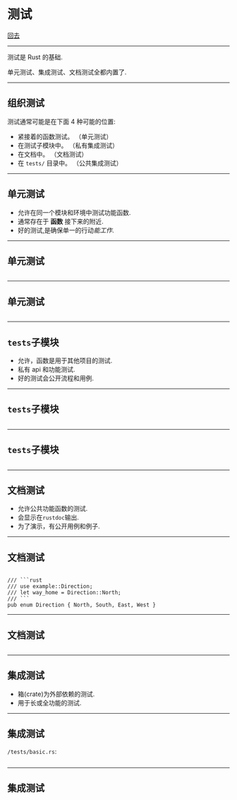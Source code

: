 # 测试

[回去](toc/default.html)

---

测试是 Rust 的基础.

单元测试、集成测试、文档测试全都内置了.

---

## 组织测试

测试通常可能是在下面 4 种可能的位置:

- 紧接着的函数测试。 （单元测试）
- 在测试子模块中。 （私有集成测试）
- 在文档中。 （文档测试）
- 在 `tests/` 目录中。 （公共集成测试）

---

## 单元测试

- 允许在同一个模块和环境中测试功能函数.
- 通常存在于 **函数** 接下来的附近.
- 好的测试,是确保单一的行动*能工作*.

---

## 单元测试

<pre><code data-source="chapters/shared/code/testing/1.rs" data-trim="hljs rust"></code></pre>

---

## 单元测试

<pre><code data-source="chapters/shared/code/testing/2.bash" data-trim="hljs bash"></code></pre>

---

## `tests`子模块

- 允许，函数是用于其他项目的测试.
- 私有 api 和功能测试.
- 好的测试会公开流程和用例.

---

## `tests`子模块

<pre><code data-source="chapters/shared/code/testing/3.rs" data-trim="hljs rust"></code></pre>

---

## `tests`子模块

<pre><code data-source="chapters/shared/code/testing/4.bash" data-trim="hljs bash"></code></pre>

---

## 文档测试

- 允许公共功能函数的测试.
- 会显示在`rustdoc`输出.
- 为了演示，有公开用例和例子.

---

## 文档测试

<pre><code>
/// ```rust
/// use example::Direction;
/// let way_home = Direction::North;
/// ```
pub enum Direction { North, South, East, West }
</code></pre>

---

## 文档测试

<pre><code data-source="chapters/shared/code/testing/5.bash" data-trim="hljs bash"></code></pre>

---

## 集成测试

- 箱(crate)为外部依赖的测试.
- 用于长或全功能的测试.

---

## 集成测试

`/tests/basic.rs`:

<pre><code data-source="chapters/shared/code/testing/6.rs" data-trim="hljs rust"></code></pre>

---

## 集成测试

<pre><code data-source="chapters/shared/code/testing/7.bash" data-trim="hljs bash"></code></pre>
